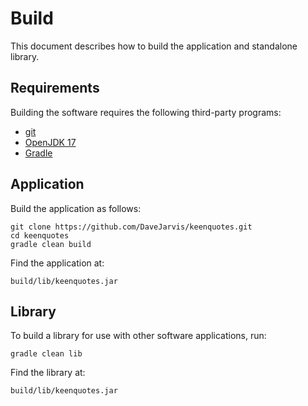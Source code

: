 # Build

This document describes how to build the application and standalone library.

## Requirements

Building the software requires the following third-party programs:

* [git](https://git-scm.com)
* [OpenJDK 17](https://bell-sw.com/pages/downloads)
* [Gradle](https://gradle.org)

## Application

Build the application as follows:

    git clone https://github.com/DaveJarvis/keenquotes.git
    cd keenquotes
    gradle clean build

Find the application at:

    build/lib/keenquotes.jar

## Library

To build a library for use with other software applications, run:

    gradle clean lib

Find the library at:

    build/lib/keenquotes.jar

